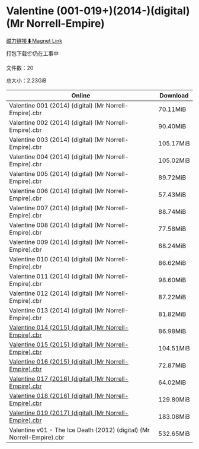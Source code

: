 # Valentine (001-019+)(2014-)(digital)(Mr Norrell-Empire)

[磁力链接⬇Magnet Link](magnet:?xt=urn:btih:f5f97030fcd9384aaa01d1332ba3cb073149b9bd&dn=Valentine%20%28001-019%2B%29%282014-%29%28digital%29%28Mr%20Norrell-Empire%29)

打包下载📦仍在工事中

文件数：20

总大小：2.23GiB

Online | Download
--- | ---
Valentine 001 (2014) (digital) (Mr Norrell-Empire).cbr | 70.11MiB
Valentine 002 (2014) (digital) (Mr Norrell-Empire).cbr | 90.40MiB
Valentine 003 (2014) (digital) (Mr Norrell-Empire).cbr | 105.17MiB
Valentine 004 (2014) (digital) (Mr Norrell-Empire).cbr | 105.02MiB
Valentine 005 (2014) (digital) (Mr Norrell-Empire).cbr | 89.72MiB
Valentine 006 (2014) (digital) (Mr Norrell-Empire).cbr | 57.43MiB
Valentine 007 (2014) (digital) (Mr Norrell-Empire).cbr | 88.74MiB
Valentine 008 (2014) (digital) (Mr Norrell-Empire).cbr | 77.58MiB
Valentine 009 (2014) (digital) (Mr Norrell-Empire).cbr | 68.24MiB
Valentine 010 (2014) (digital) (Mr Norrell-Empire).cbr | 86.62MiB
Valentine 011 (2014) (digital) (Mr Norrell-Empire).cbr | 98.60MiB
Valentine 012 (2014) (digital) (Mr Norrell-Empire).cbr | 87.22MiB
Valentine 013 (2014) (digital) (Mr Norrell-Empire).cbr | 81.82MiB
[Valentine 014 (2015) (digital) (Mr Norrell-Empire).cbr](https://github.com/alicewish/markdown/blob/master/comic/Valentine-014-2015-digital-Mr-Norrell-Empire-cbr.md) | 86.98MiB
[Valentine 015 (2015) (digital) (Mr Norrell-Empire).cbr](https://github.com/alicewish/markdown/blob/master/comic/Valentine-015-2015-digital-Mr-Norrell-Empire-cbr.md) | 104.51MiB
[Valentine 016 (2015) (digital) (Mr Norrell-Empire).cbr](https://github.com/alicewish/markdown/blob/master/comic/Valentine-016-2015-digital-Mr-Norrell-Empire-cbr.md) | 72.87MiB
[Valentine 017 (2016) (digital) (Mr Norrell-Empire).cbr](https://github.com/alicewish/markdown/blob/master/comic/Valentine-017-2016-digital-Mr-Norrell-Empire-cbr.md) | 64.02MiB
[Valentine 018 (2016) (digital) (Mr Norrell-Empire).cbr](https://github.com/alicewish/markdown/blob/master/comic/Valentine-018-2016-digital-Mr-Norrell-Empire-cbr.md) | 129.80MiB
[Valentine 019 (2017) (digital) (Mr Norrell-Empire).cbr](https://github.com/alicewish/markdown/blob/master/comic/Valentine-019-2017-digital-Mr-Norrell-Empire-cbr.md) | 183.08MiB
Valentine v01 - The Ice Death (2012) (digital) (Mr Norrell-Empire).cbr | 532.65MiB